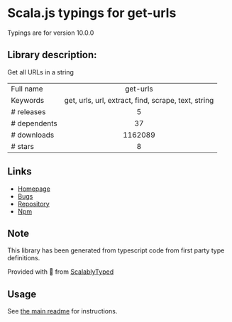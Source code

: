 
# Scala.js typings for get-urls

Typings are for version 10.0.0

## Library description:
Get all URLs in a string

|                    |                 |
| ------------------ | :-------------: |
| Full name          | get-urls |
| Keywords           | get, urls, url, extract, find, scrape, text, string |
| # releases         | 5 |
| # dependents       | 37 |
| # downloads        | 1162089 |
| # stars            | 8 |

## Links
- [Homepage](https://github.com/sindresorhus/get-urls#readme)
- [Bugs](https://github.com/sindresorhus/get-urls/issues)
- [Repository](https://github.com/sindresorhus/get-urls)
- [Npm](https://www.npmjs.com/package/get-urls)
    


## Note
This library has been generated from typescript code from first party type definitions.

Provided with :purple_heart: from [ScalablyTyped](https://github.com/oyvindberg/ScalablyTyped)

## Usage
See [the main readme](../../readme.md) for instructions.


